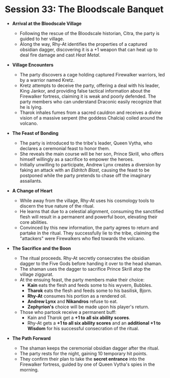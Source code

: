 # Session 33: The Bloodscale Banquet

* **Arrival at the Bloodscale Village**
    * Following the rescue of the Bloodscale historian, Citra, the party is guided to her village.
    * Along the way, Rhy-At identifies the properties of a captured obsidian dagger, discovering it is a +1 weapon that can heat up to deal fire damage and cast *Heat Metal*.

* **Village Encounters**
    * The party discovers a cage holding captured Firewalker warriors, led by a warrior named Kretz.
    * Kretz attempts to deceive the party, offering a deal with his leader, King Jankor, and providing false tactical information about the Firewalker fortress, claiming it is weak and poorly defended. The party members who can understand Draconic easily recognize that he is lying.
    * Tharok inhales fumes from a sacred cauldron and receives a divine vision of a massive serpent (the goddess Chalcia) coiled around the volcano.

* **The Feast of Bonding**
    * The party is introduced to the tribe's leader, Queen Vytha, who declares a ceremonial feast to honor them.
    * She reveals the main course will be her son, Prince Skrill, who offers himself willingly as a sacrifice to empower the heroes.
    * Initially unwilling to participate, Andrew Lynx creates a diversion by faking an attack with an *Eldritch Blast*, causing the feast to be postponed while the party pretends to chase off the imaginary assailants.

* **A Change of Heart**
    * While away from the village, Rhy-At uses his cosmology tools to discern the true nature of the ritual.
    * He learns that due to a celestial alignment, consuming the sanctified flesh will result in a permanent and powerful boon, elevating their core abilities.
    * Convinced by this new information, the party agrees to return and partake in the ritual. They successfully lie to the tribe, claiming the "attackers" were Firewalkers who fled towards the volcano.

* **The Sacrifice and the Boon**
    * The ritual proceeds. Rhy-At secretly consecrates the obsidian dagger to the Five Gods before handing it over to the head shaman.
    * The shaman uses the dagger to sacrifice Prince Skrill atop the village ziggurat.
    * At the ensuing feast, the party members make their choice:
        * **Kain** eats the flesh and feeds some to his wyvern, Bubbles.
        * **Tharok** eats the flesh and feeds some to his basilisk, Bjorn.
        * **Rhy-At** consumes his portion as a rendered oil.
        * **Andrew Lynx** and **Nikandros** refuse to eat.
        * **Zephyrion's** choice will be made upon his player's return.
    * Those who partook receive a permanent buff:
        * Kain and Tharok get a **+1 to all six ability scores**.
        * Rhy-At gets a **+1 to all six ability scores** and an **additional +1 to Wisdom** for his successful consecration of the ritual.

* **The Path Forward**
    * The shaman keeps the ceremonial obsidian dagger after the ritual.
    * The party rests for the night, gaining 10 temporary hit points.
    * They confirm their plan to take the **secret entrance** into the Firewalker fortress, guided by one of Queen Vytha's spies in the morning.